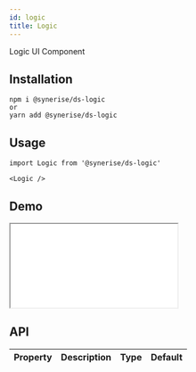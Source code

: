 ```yaml
---
id: logic
title: Logic
---
```


Logic UI Component

## Installation
```
npm i @synerise/ds-logic
or
yarn add @synerise/ds-logic
```

## Usage
```
import Logic from '@synerise/ds-logic'

<Logic />

```

## Demo

<iframe src="/storybook-static/iframe.html?id=components-logic--default"></iframe>

## API

| Property | Description | Type | Default |
| --- | --- | --- | --- |
